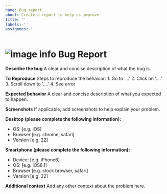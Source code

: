 ```yaml
---
name: Bug report
about: Create a report to help us improve
title: ''
labels: ''
assignees: ''
---
```


# ![image info](../images/icons8-template-64.png) Bug Report

**Describe the bug** A clear and concise description of what the bug is.

**To Reproduce** Steps to reproduce the behavior: 1. Go to '...' 2. Click on '....' 3. Scroll down to '....' 4. See error

**Expected behavior** A clear and concise description of what you expected to happen.

**Screenshots** If applicable, add screenshots to help explain your problem.

**Desktop \(please complete the following information\):**

* OS: \[e.g. iOS\]
* Browser \[e.g. chrome, safari\]
* Version \[e.g. 22\]

**Smartphone \(please complete the following information\):**

* Device: \[e.g. iPhone6\]
* OS: \[e.g. iOS8.1\]
* Browser \[e.g. stock browser, safari\]
* Version \[e.g. 22\]

**Additional context** Add any other context about the problem here.
